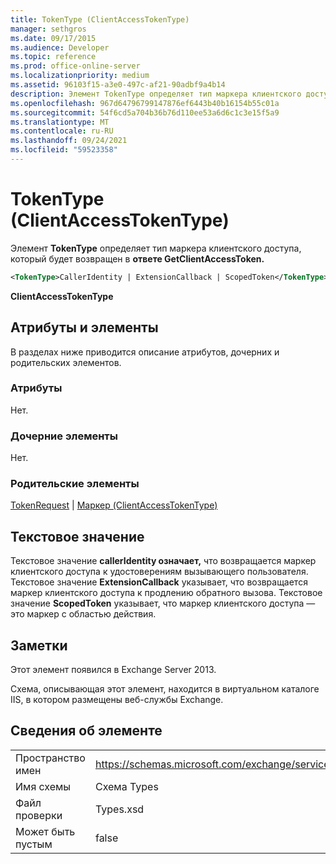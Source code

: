 ```yaml
---
title: TokenType (ClientAccessTokenType)
manager: sethgros
ms.date: 09/17/2015
ms.audience: Developer
ms.topic: reference
ms.prod: office-online-server
ms.localizationpriority: medium
ms.assetid: 96103f15-a3e0-497c-af21-90adbf9a4b14
description: Элемент TokenType определяет тип маркера клиентского доступа, который будет возвращен в ответе GetClientAccessToken.
ms.openlocfilehash: 967d64796799147876ef6443b40b16154b55c01a
ms.sourcegitcommit: 54f6cd5a704b36b76d110ee53a6d6c1c3e15f5a9
ms.translationtype: MT
ms.contentlocale: ru-RU
ms.lasthandoff: 09/24/2021
ms.locfileid: "59523358"
---
```

# <a name="tokentype-clientaccesstokentype"></a>TokenType (ClientAccessTokenType)

Элемент **TokenType** определяет тип маркера клиентского доступа, который будет возвращен в **ответе GetClientAccessToken.** 
  
```XML
<TokenType>CallerIdentity | ExtensionCallback | ScopedToken</TokenType>
```

 **ClientAccessTokenType**
## <a name="attributes-and-elements"></a>Атрибуты и элементы

В разделах ниже приводится описание атрибутов, дочерних и родительских элементов.
  
### <a name="attributes"></a>Атрибуты

Нет.
  
### <a name="child-elements"></a>Дочерние элементы

Нет.
  
### <a name="parent-elements"></a>Родительские элементы

[TokenRequest](tokenrequest.md)  |  [Маркер (ClientAccessTokenType)](token-clientaccesstokentype.md)
  
## <a name="text-value"></a>Текстовое значение

Текстовое значение **callerIdentity означает,** что возвращается маркер клиентского доступа к удостоверениям вызывающего пользователя. Текстовое значение **ExtensionCallback** указывает, что возвращается маркер клиентского доступа к продлению обратного вызова. Текстовое значение **ScopedToken** указывает, что маркер клиентского доступа — это маркер с областью действия. 
  
## <a name="remarks"></a>Заметки

Этот элемент появился в Exchange Server 2013.
  
Схема, описывающая этот элемент, находится в виртуальном каталоге IIS, в котором размещены веб-службы Exchange.
  
## <a name="element-information"></a>Сведения об элементе

|||
|:-----|:-----|
|Пространство имен  <br/> |https://schemas.microsoft.com/exchange/services/2006/types  <br/> |
|Имя схемы  <br/> |Схема Types  <br/> |
|Файл проверки  <br/> |Types.xsd  <br/> |
|Может быть пустым  <br/> |false  <br/> |
   

